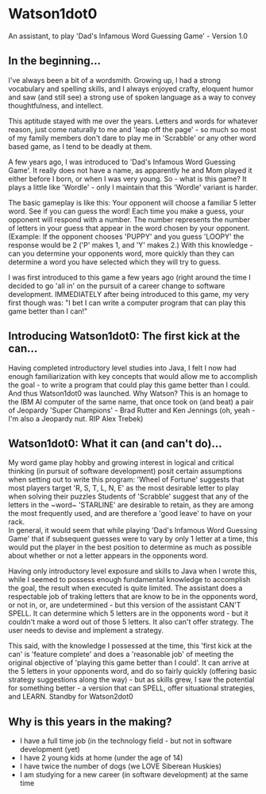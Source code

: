 # Watson1dot0
An assistant, to play 'Dad's Infamous Word Guessing Game' - Version 1.0

## In the beginning...
I've always been a bit of a wordsmith.  Growing up, I had a strong vocabulary and spelling skills, and I always enjoyed crafty, eloquent humor and saw (and still see) a strong use of spoken language as a way to convey thoughtfulness, and intellect.  

This aptitude stayed with me over the years.  Letters and words for whatever reason, just come naturally to me and 'leap off the page' - so much so most of my family members don't dare to play me in 'Scrabble' or any other word based game, as I tend to be deadly at them.  

A few years ago, I was introduced to 'Dad's Infamous Word Guessing Game'.  It really does not have a name, as apparently he and Mom played it either before I born, or when I was very young.  So - what is this game?  It plays a little like 'Wordle' - only I maintain that this 'Wordle' variant is harder.  

The basic gameplay is like this:
Your opponent will  choose a familiar 5 letter word.  See if you can guess the word!  Each time you make a guess, your opponent will respond with a number.  The number represents the number of letters in your guess that appear in the word chosen by your opponent.  
(Example:  If the opponent chooses 'PUPPY' and you guess 'LOOPY' the response would be 2 ('P' makes 1, and 'Y' makes 2.)
With this knowledge - can you determine your opponents word, more quickly than they can determine a word you have selected which they will try to guess.

I was first introduced to this game a few years ago (right around the time I decided to go 'all in' on the pursuit of a career change to software development.  IMMEDIATELY after being introduced to this game, my very first though was:  "I bet I can write a computer program that can play this game better than I can!"

## Introducing Watson1dot0:  The first kick at the can...
Having completed introductory level studies into Java, I felt I now had enough familiarization with key concepts that would allow me to accomplish the goal - to write a program that could play this game better than I could.  And thus Watson1dot0 was launched.  Why Watson?  This is an homage to the IBM AI computer of the same name, that once took on (and beat) a pair of Jeopardy 'Super Champions' - Brad Rutter and Ken Jennings (oh, yeah - I'm also a Jeopardy nut.  RIP Alex Trebek)

## Watson1dot0:  What it can (and can't do)...
My word game play hobby and growing interest in logical and critical thinking (in pursuit of software development) posit certain assumptions when setting out to write this program:
'Wheel of Fortune' suggests that most players target 'R, S, T, L, N, E' as the most desirable letter to play when solving their puzzles
Students of 'Scrabble' suggest that any of the letters in the ~word~ 'STARLINE' are desirable to retain, as they are among the most frequently used, and are therefore a 'good leave' to have on your rack.  
In general, it would seem that while playing 'Dad's Infamous Word Guessing Game' that if subsequent guesses were to vary by only 1 letter at a time, this would put the player in the best position to determine as much as possible about whether or not a letter appears in the opponents word.  

Having only introductory level exposure and skills to Java when I wrote this, while I seemed to possess enough fundamental knowledge to accomplish the goal, the result when executed is quite limited.  The assistant does a respectable job of traking letters that are know to be in the opponents word, or not in, or, are undetermined - but this version of the assistant CAN'T SPELL.  It can determine which 5 letters are in the opponents word - but it couldn't make a word out of those 5 letters.  It also can't offer strategy.  The user needs to devise and implement a strategy.  

This said, with the knowledge I possessed at the time, this 'first kick at the can' is 'feature complete' and does a 'reasonable job' of meeting the original objective of 'playing this game better than I could'.  It can arrive at the 5 letters in your opponents word, and do so fairly quickly (offering basic strategy suggestions along the way) - but as skills grew, I saw the potential for something better - a version that can SPELL, offer situational strategies, and LEARN.  Standby for Watson2dot0

## Why is this years in the making?
- I have a full time job (in the technology field - but not in software development (yet)
- I have 2 young kids at home (under the age of 14)
- I have twice the number of dogs (we LOVE Siberean Huskies)
- I am studying for a new career (in software development) at the same time
